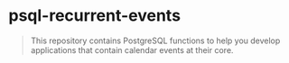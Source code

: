 # psql-recurrent-events
> This repository contains PostgreSQL functions to help you develop applications that contain calendar events at their core.
